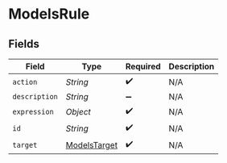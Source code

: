 # ModelsRule


## Fields

| Field                                               | Type                                                | Required                                            | Description                                         |
| --------------------------------------------------- | --------------------------------------------------- | --------------------------------------------------- | --------------------------------------------------- |
| `action`                                            | *String*                                            | :heavy_check_mark:                                  | N/A                                                 |
| `description`                                       | *String*                                            | :heavy_minus_sign:                                  | N/A                                                 |
| `expression`                                        | *Object*                                            | :heavy_check_mark:                                  | N/A                                                 |
| `id`                                                | *String*                                            | :heavy_check_mark:                                  | N/A                                                 |
| `target`                                            | [ModelsTarget](../../models/shared/ModelsTarget.md) | :heavy_check_mark:                                  | N/A                                                 |